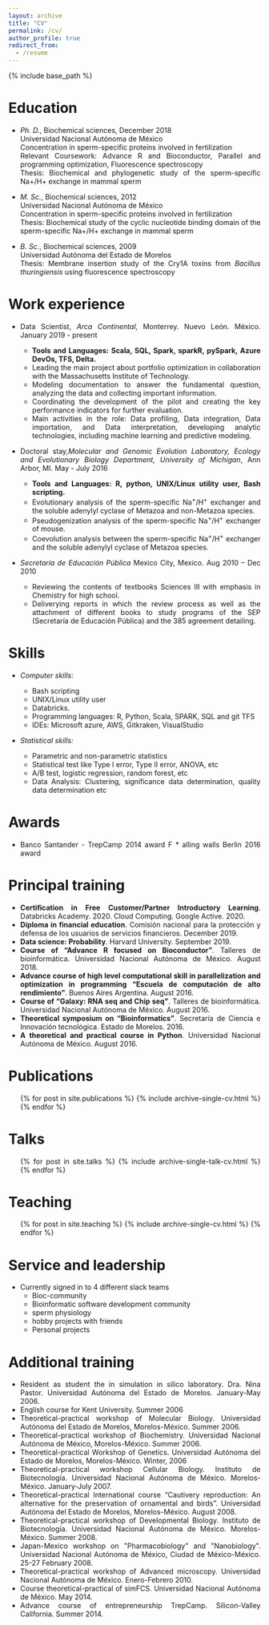 ```yaml
---
layout: archive
title: "CV"
permalink: /cv/
author_profile: true
redirect_from:
  - /resume
---
```


{% include base_path %}

<div style="text-align: justify">
  <div markdown = "1">

Education
======
* _Ph. D._, Biochemical sciences, December 2018 <br/>
Universidad Nacional Autónoma de México <br/>
Concentration in sperm-specific proteins involved in fertilization <br/>
Relevant Coursework: Advance R and Bioconductor, Parallel and programming optimization, Fluorescence spectroscopy <br/>
Thesis: Biochemical and phylogenetic study of the sperm-specific Na+/H+ exchange in mammal sperm

* _M. Sc._, Biochemical sciences, 2012 <br/>
Universidad Nacional Autónoma de México <br/>
Concentration in sperm-specific proteins involved in fertilization <br/>
Thesis: Biochemical study of the cyclic nucleotide binding domain of the sperm-specific Na+/H+ exchange in mammal sperm

* _B. Sc._, Biochemical sciences, 2009 <br/>
Universidad Autónoma del Estado de Morelos <br/>
Thesis: Membrane insertion study of the Cry1A toxins from _Bacillus thuringiensis_ using fluorescence spectroscopy

Work experience
======
* Data Scientist, _Arca Continental_, Monterrey. Nuevo León. México. January 2019 - present
  * **Tools and Languages: Scala, SQL, Spark, sparkR, pySpark, Azure DevOs, TFS, Delta.**
  * Leading the main project about portfolio optimization in collaboration with the Massachusetts Institute of Technology.
  * Modeling documentation to answer the fundamental question, analyzing the data and collecting important information.
  * Coordinating the development of the pilot and creating the key performance indicators for further evaluation.
  * Main activities in the role: Data profiling, Data integration, Data importation, and Data interpretation, developing analytic technologies, including machine learning and predictive modeling.


* Doctoral stay,_Molecular and Genomic Evolution Laboratory, Ecology and Evolutionary Biology Department, University of Michigan_, Ann Arbor, MI. May - July 2016
  * **Tools and Languages: R, python, UNIX/Linux utility user, Bash scripting.**
  * Evolutionary analysis of the sperm-specific Na<sup>+</sup>/H<sup>+</sup> exchanger and the soluble adenylyl cyclase of Metazoa and non-Metazoa species.
  * Pseudogenization analysis of the sperm-specific Na<sup>+</sup>/H<sup>+</sup> exchanger of mouse.
  * Coevolution analysis between the sperm-specific Na<sup>+</sup>/H<sup>+</sup> exchanger and the soluble adenylyl cyclase of Metazoa species.

* _Secretaría de Educación Pública_ Mexico City, Mexico. Aug 2010 – Dec 2010
  * Reviewing the contents of textbooks Sciences III with emphasis in Chemistry for high school.
  * Deliverying reports in which the review process as well as the attachment of different books to study programs of the SEP (Secretaría de Educación Pública) and the 385 agreement detailing.

Skills
======

* _Computer skills:_
  * Bash scripting
  * UNIX/Linux utility user
  * Databricks.
  * Programming languages: R, Python, Scala, SPARK, SQL and git 
  TFS
  * IDEs: Microsoft azure, AWS, Gitkraken, VisualStudio

* _Statistical skills:_
  * Parametric and non-parametric statistics
  * Statistical test like Type I error, Type II error,  ANOVA, etc
  * A/B test, logistic regression, random forest, etc
  * Data Analysis: Clustering, significance data determination, quality data determination etc

Awards
======
  * Banco Santander - TrepCamp 2014 award
F  * alling walls Berlin 2016 award

Principal training
======
* **Certification in Free Customer/Partner Introductory Learning**. Databricks Academy. 2020.
Cloud Computing. Google Active. 2020.
* **Diploma in financial education**. Comisión nacional para la protección y defensa de los usuarios de servicios financieros. December 2019.
* **Data science: Probability**. Harvard University. September 2019.
* **Course of “Advance R focused on Bioconductor”**. Talleres de bioinformática. Universidad Nacional Autónoma de México. August 2018.
* **Advance course of high level computational skill in parallelization and optimization in programming “Escuela de computación de alto rendimiento”**. Buenos Aires Argentina. August 2016.
* **Course of “Galaxy: RNA seq and Chip seq”**. Talleres de bioinformática. Universidad Nacional Autónoma de México. August 2016.
* **Theoretical symposium on “Bioinformatics”**. Secretaría de Ciencia e Innovación tecnológica.  Estado de Morelos. 2016.
* **A theoretical and practical course in Python**. Universidad Nacional Autónoma de México. August 2016.

Publications
======
  <ul>{% for post in site.publications %}
    {% include archive-single-cv.html %}
  {% endfor %}</ul>

Talks
======
  <ul>{% for post in site.talks %}
    {% include archive-single-talk-cv.html %}
  {% endfor %}</ul>

Teaching
======
  <ul>{% for post in site.teaching %}
    {% include archive-single-cv.html %}
  {% endfor %}</ul>

Service and leadership
======
* Currently signed in to 4 different slack teams
  * Bioc-community
  * Bioinformatic software development community
  * sperm physiology
  * hobby projects with friends
  * Personal projects

Additional training
======

* Resident as student the in simulation in silico laboratory. Dra. Nina Pastor. Universidad Autónoma del Estado de Morelos. January-May 2006.
* English course for Kent University. Summer 2006
* Theoretical-practical workshop of Molecular Biology. Universidad Autónoma del Estado de Morelos, Morelos-México. Summer 2006.
* Theoretical-practical workshop of Biochemistry. Universidad Nacional Autónoma de México, Morelos-México. Summer 2006.
* Theoretical-practical Workshop of Genetics. Universidad Autónoma del Estado de Morelos, Morelos-México. Winter, 2006
* Theoretical-practical workshop Cellular Biology. Instituto de Biotecnología. Universidad Nacional Autónoma de México. Morelos-México. January-July 2007.
* Theoretical-practical International course “Cautivery reproduction: An alternative for the preservation of ornamental and birds”. Universidad Autónoma del Estado de Morelos, Morelos-México. August 2008.
* Theoretical-practical workshop  of Developmental Biology. Instituto de Biotecnología. Universidad Nacional Autónoma de México. Morelos-México. Summer 2008.
* Japan-Mexico workshop on "Pharmacobiology" and "Nanobiology". Universidad Nacional Autónoma de México, Ciudad de México-México. 25-27 February 2008.
* Theoretical-practical workshop of Advanced microscopy. Universidad Nacional Autónoma de México. Enero-Febrero 2010.
* Course theoretical-practical of simFCS. Universidad Nacional Autónoma de México. May 2014.
* Advance course of entrepreneurship TrepCamp. Silicon-Valley California. Summer 2014.
  </div>
</div>
